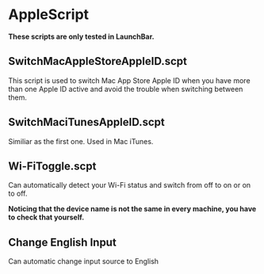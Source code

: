 # AppleScript

**These scripts are only tested in LaunchBar.**

## SwitchMacAppleStoreAppleID.scpt

This script is used to switch Mac App Store Apple ID when you have more than one Apple ID active and avoid the trouble when switching between them.

## SwitchMaciTunesAppleID.scpt

Similiar as the first one. Used in Mac iTunes.

## Wi-FiToggle.scpt

Can automatically detect your Wi-Fi status and switch from off to on or on to off. 

**Noticing that the device name is not the same in every machine, you have to check that yourself.**

## Change English Input

Can automatic change input source to English
